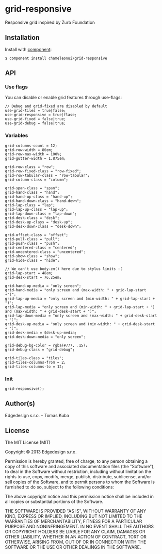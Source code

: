 
# grid-responsive

Responsive grid inspired by Zurb Foundation

## Installation

Install with [component](https://github.com/component/component):

    $ component install chameleonui/grid-responsive

## API

### Use flags 

You can disable or enable grid features through use-flags:

```
// Debug and grid-fixed are disabled by default
use-grid-tiles = true|false;
use-grid-responsive = true|flase;
use-grid-fixed = false|true;
use-grid-debug = false|true;
```

### Variables
```
grid-columns-count = 12;
grid-row-width = 80em;
grid-row-max-width = 100%;
grid-gutter-width = 1.875em;

grid-row-class = "row";
grid-row-fixed-class = "row-fixed";
grid-row-tabular-class = "row-tabular";
grid-column-class = "column";

grid-span-class = "span";
grid-hand-class = "hand";
grid-hand-up-class = "hand-up";
grid-hand-down-class = "hand-down";
grid-lap-class = "lap";
grid-lap-up-class = "lap-up";
grid-lap-down-class = "lap-down";
grid-desk-class = "desk";
grid-desk-up-class = "desk-up";
grid-desk-down-class = "desk-down";

grid-offset-class = "offset";
grid-pull-class = "pull";
grid-push-class = "push";
grid-centered-class = "centered";
grid-uncentered-class = "uncentered";
grid-show-class = "show";
grid-hide-class = "hide";

// We can't use body-em() here due to stylus limits :(
grid-lap-start = 48em; 
grid-desk-start = 76.25em;

grid-hand-up-media = "only screen";
grid-hand-media = "only screen and (max-width: " + grid-lap-start +")";
grid-lap-up-media = "only screen and (min-width: " + grid-lap-start + ")";
grid-lap-media = "only screen and (min-width: " + grid-lap-start + ") and (max-width: " + grid-desk-start + ")";
grid-lap-down-media = "only screen and (max-width: " + grid-desk-start + ")";
grid-desk-up-media = "only screen and (min-width: " + grid-desk-start + ")";
grid-desk-media = $desk-up-media;
grid-desk-down-media = "only screen";

grid-debug-bg-color = rgba(#777, .15);
grid-debug-class = "grid-debug";

grid-tiles-class = "tiles";
grid-tiles-columns-from = 2;
grid-tiles-columns-to = 12;
```

### Init

```
grid-responsive();
```


## Author(s)

Edgedesign s.r.o. – Tomas Kuba

## License

The MIT License (MIT)

Copyright © 2013 Edgedesign s.r.o.

Permission is hereby granted, free of charge, to any person obtaining a copy
of this software and associated documentation files (the "Software"), to deal
in the Software without restriction, including without limitation the rights
to use, copy, modify, merge, publish, distribute, sublicense, and/or sell
copies of the Software, and to permit persons to whom the Software is
furnished to do so, subject to the following conditions:

The above copyright notice and this permission notice shall be included in
all copies or substantial portions of the Software.

THE SOFTWARE IS PROVIDED "AS IS", WITHOUT WARRANTY OF ANY KIND, EXPRESS OR
IMPLIED, INCLUDING BUT NOT LIMITED TO THE WARRANTIES OF MERCHANTABILITY,
FITNESS FOR A PARTICULAR PURPOSE AND NONINFRINGEMENT. IN NO EVENT SHALL THE
AUTHORS OR COPYRIGHT HOLDERS BE LIABLE FOR ANY CLAIM, DAMAGES OR OTHER
LIABILITY, WHETHER IN AN ACTION OF CONTRACT, TORT OR OTHERWISE, ARISING FROM,
OUT OF OR IN CONNECTION WITH THE SOFTWARE OR THE USE OR OTHER DEALINGS IN
THE SOFTWARE.